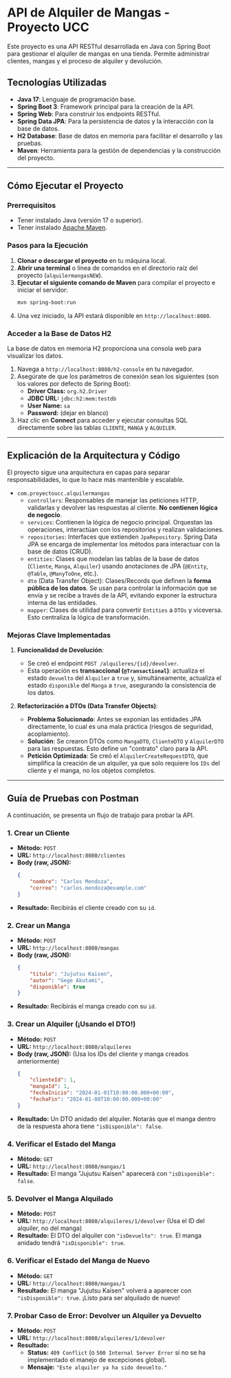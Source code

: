 # API de Alquiler de Mangas - Proyecto UCC

Este proyecto es una API RESTful desarrollada en Java con Spring Boot para gestionar el alquiler de mangas en una tienda. Permite administrar clientes, mangas y el proceso de alquiler y devolución.

## Tecnologías Utilizadas

- **Java 17**: Lenguaje de programación base.
- **Spring Boot 3**: Framework principal para la creación de la API.
- **Spring Web**: Para construir los endpoints RESTful.
- **Spring Data JPA**: Para la persistencia de datos y la interacción con la base de datos.
- **H2 Database**: Base de datos en memoria para facilitar el desarrollo y las pruebas.
- **Maven**: Herramienta para la gestión de dependencias y la construcción del proyecto.

---

## Cómo Ejecutar el Proyecto

### Prerrequisitos
- Tener instalado Java (versión 17 o superior).
- Tener instalado [Apache Maven](https://maven.apache.org/download.cgi).

### Pasos para la Ejecución
1.  **Clonar o descargar el proyecto** en tu máquina local.
2.  **Abrir una terminal** o línea de comandos en el directorio raíz del proyecto (`alquilermangasNEW`).
3.  **Ejecutar el siguiente comando de Maven** para compilar el proyecto e iniciar el servidor:
    ```bash
    mvn spring-boot:run
    ```
4.  Una vez iniciado, la API estará disponible en `http://localhost:8080`.

### Acceder a la Base de Datos H2
La base de datos en memoria H2 proporciona una consola web para visualizar los datos.
1.  Navega a `http://localhost:8080/h2-console` en tu navegador.
2.  Asegúrate de que los parámetros de conexión sean los siguientes (son los valores por defecto de Spring Boot):
    - **Driver Class:** `org.h2.Driver`
    - **JDBC URL:** `jdbc:h2:mem:testdb`
    - **User Name:** `sa`
    - **Password:** (dejar en blanco)
3.  Haz clic en **Connect** para acceder y ejecutar consultas SQL directamente sobre las tablas `CLIENTE`, `MANGA` y `ALQUILER`.

---

## Explicación de la Arquitectura y Código

El proyecto sigue una arquitectura en capas para separar responsabilidades, lo que lo hace más mantenible y escalable.

- `com.proyectoucc.alquilermangas`
  - `controllers`: Responsables de manejar las peticiones HTTP, validarlas y devolver las respuestas al cliente. **No contienen lógica de negocio**.
  - `services`: Contienen la lógica de negocio principal. Orquestan las operaciones, interactúan con los repositorios y realizan validaciones.
  - `repositories`: Interfaces que extienden `JpaRepository`. Spring Data JPA se encarga de implementar los métodos para interactuar con la base de datos (CRUD).
  - `entities`: Clases que modelan las tablas de la base de datos (`Cliente`, `Manga`, `Alquiler`) usando anotaciones de JPA (`@Entity`, `@Table`, `@ManyToOne`, etc.).
  - `dto` (Data Transfer Object): Clases/Records que definen la **forma pública de los datos**. Se usan para controlar la información que se envía y se recibe a través de la API, evitando exponer la estructura interna de las entidades.
  - `mapper`: Clases de utilidad para convertir `Entities` a `DTOs` y viceversa. Esto centraliza la lógica de transformación.

### Mejoras Clave Implementadas

1.  **Funcionalidad de Devolución**:
    - Se creó el endpoint `POST /alquileres/{id}/devolver`.
    - Esta operación es **transaccional (`@Transactional`)**: actualiza el estado `devuelto` del `Alquiler` a `true` y, simultáneamente, actualiza el estado `disponible` del `Manga` a `true`, asegurando la consistencia de los datos.

2.  **Refactorización a DTOs (Data Transfer Objects)**:
    - **Problema Solucionado**: Antes se exponían las entidades JPA directamente, lo cual es una mala práctica (riesgos de seguridad, acoplamiento).
    - **Solución**: Se crearon DTOs como `MangaDTO`, `ClienteDTO` y `AlquilerDTO` para las respuestas. Esto define un "contrato" claro para la API.
    - **Petición Optimizada**: Se creó el `AlquilerCreateRequestDTO`, que simplifica la creación de un alquiler, ya que solo requiere los `IDs` del cliente y el manga, no los objetos completos.

---

## Guía de Pruebas con Postman

A continuación, se presenta un flujo de trabajo para probar la API.

### 1. Crear un Cliente
- **Método:** `POST`
- **URL:** `http://localhost:8080/clientes`
- **Body (raw, JSON):**
  ```json
  {
      "nombre": "Carlos Mendoza",
      "correo": "carlos.mendoza@example.com"
  }
  ```
- **Resultado:** Recibirás el cliente creado con su `id`.

### 2. Crear un Manga
- **Método:** `POST`
- **URL:** `http://localhost:8080/mangas`
- **Body (raw, JSON):**
  ```json
  {
      "titulo": "Jujutsu Kaisen",
      "autor": "Gege Akutami",
      "disponible": true
  }
  ```
- **Resultado:** Recibirás el manga creado con su `id`.

### 3. Crear un Alquiler (¡Usando el DTO!)
- **Método:** `POST`
- **URL:** `http://localhost:8080/alquileres`
- **Body (raw, JSON):** (Usa los IDs del cliente y manga creados anteriormente)
  ```json
  {
      "clienteId": 1,
      "mangaId": 1,
      "fechaInicio": "2024-01-01T10:00:00.000+00:00",
      "fechaFin": "2024-01-08T10:00:00.000+00:00"
  }
  ```
- **Resultado:** Un DTO anidado del alquiler. Notarás que el manga dentro de la respuesta ahora tiene `"isDisponible": false`.

### 4. Verificar el Estado del Manga
- **Método:** `GET`
- **URL:** `http://localhost:8080/mangas/1`
- **Resultado:** El manga "Jujutsu Kaisen" aparecerá con `"isDisponible": false`.

### 5. Devolver el Manga Alquilado
- **Método:** `POST`
- **URL:** `http://localhost:8080/alquileres/1/devolver` (Usa el ID del alquiler, no del manga)
- **Resultado:** El DTO del alquiler con `"isDevuelto": true`. El manga anidado tendrá `"isDisponible": true`.

### 6. Verificar el Estado del Manga de Nuevo
- **Método:** `GET`
- **URL:** `http://localhost:8080/mangas/1`
- **Resultado:** El manga "Jujutsu Kaisen" volverá a aparecer con `"isDisponible": true`. ¡Listo para ser alquilado de nuevo!

### 7. Probar Caso de Error: Devolver un Alquiler ya Devuelto
- **Método:** `POST`
- **URL:** `http://localhost:8080/alquileres/1/devolver`
- **Resultado:**
  - **Status:** `409 Conflict` (o `500 Internal Server Error` si no se ha implementado el manejo de excepciones global).
  - **Mensaje:** `"Este alquiler ya ha sido devuelto."`
